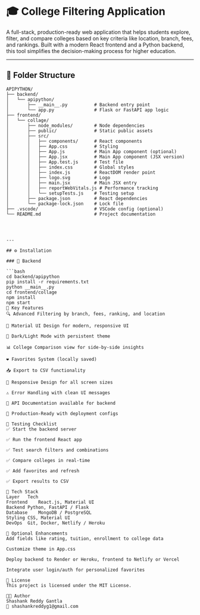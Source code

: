 # 🎓 College Filtering Application

A full-stack, production-ready web application that helps students explore, filter, and compare colleges based on key criteria like location, branch, fees, and rankings. Built with a modern React frontend and a Python backend, this tool simplifies the decision-making process for higher education.

---

## 📁 Folder Structure

```text
APIPYTHON/
├── backend/
│   └── apipython/
│       ├── __main__.py          # Backend entry point
│       └── app.py               # Flask or FastAPI app logic
├── frontend/
│   └── collage/
│       ├── node_modules/        # Node dependencies
│       ├── public/              # Static public assets
│       ├── src/
│       │   ├── components/      # React components
│       │   ├── App.css          # Styling
│       │   ├── App.js           # Main App component (optional)
│       │   ├── App.jsx          # Main App component (JSX version)
│       │   ├── App.test.js      # Test file
│       │   ├── index.css        # Global styles
│       │   ├── index.js         # ReactDOM render point
│       │   ├── logo.svg         # Logo
│       │   ├── main.jsx         # Main JSX entry
│       │   ├── reportWebVitals.js # Performance tracking
│       │   └── setupTests.js    # Testing setup
│       ├── package.json         # React dependencies
│       └── package-lock.json    # Lock file
├── .vscode/                     # VSCode config (optional)
└── README.md                    # Project documentation




---

## ⚙️ Installation

### 🔧 Backend

```bash
cd backend/apipython
pip install -r requirements.txt
python __main__.py
cd frontend/collage
npm install
npm start
🚀 Key Features
🔍 Advanced Filtering by branch, fees, ranking, and location

🎨 Material UI Design for modern, responsive UI

🌙 Dark/Light Mode with persistent theme

📊 College Comparison view for side-by-side insights

❤️ Favorites System (locally saved)

📥 Export to CSV functionality

📱 Responsive Design for all screen sizes

⚠️ Error Handling with clean UI messages

📘 API Documentation available for backend

🐳 Production-Ready with deployment configs

🧪 Testing Checklist
✅ Start the backend server

✅ Run the frontend React app

✅ Test search filters and combinations

✅ Compare colleges in real-time

✅ Add favorites and refresh

✅ Export results to CSV

🧠 Tech Stack
Layer	Tech
Frontend	React.js, Material UI
Backend	Python, FastAPI / Flask
Database	MongoDB / PostgreSQL
Styling	CSS, Material UI
DevOps	Git, Docker, Netlify / Heroku

🚧 Optional Enhancements
Add fields like rating, tuition, enrollment to college data

Customize theme in App.css

Deploy backend to Render or Heroku, frontend to Netlify or Vercel

Integrate user login/auth for personalized favorites

📄 License
This project is licensed under the MIT License.

👨‍💻 Author
Shashank Reddy Gantla
📧 shashankreddyg1@gmail.com

